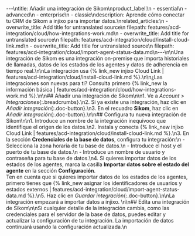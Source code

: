 ---\ntitle: Añadir una integración de Sikom\nproduct_label:\n  - essential\n  - advanced\n  - enterprise\n  - classic\ndescription: Aprende cómo conectar tu CRM de Sikom a injixo para importar datos.\nrelated_articles:\n  - overwrite_title: Add title for untranslated source\n    filepath: features/acd-integration/cloud/how-integrations-work.md\n  - overwrite_title: Add title for untranslated source\n    filepath: features/acd-integration/cloud/install-cloud-link.md\n  - overwrite_title: Add title for untranslated source\n    filepath: features/acd-integration/cloud/import-agent-status-data.md\n---\n\nUna integración de Sikom es una integración on-premise que importa historiales de llamadas, datos de los estados de los agentes y datos de adherencia en tiempo real.\n\nLa integración usa {% link_new injixo Cloud Link | features/acd-integration/cloud/install-cloud-link.md %}.\n\n¿Las integraciones son nuevas para ti? Consulta primero {% link_new la información básica | features/acd-integration/cloud/how-integrations-work.md %}.\n\n## Añadir una integración de Sikom\n\n1. Ve a _Account > Integraciones_{:.breadcrumbs}.\n2. Si ya existe una integración, haz clic en _Añadir integración_{:.doc-button}.\n3. En el recuadro **Sikom**, haz clic en _Añadir integración_{:.doc-button}.\n\n## Configura tu nueva integración de Sikom\n\n1. Introduce un nombre de la integración inequívoco que identifique el origen de los datos.\n2. Instala y conecta {% link_new injixo Cloud Link | features/acd-integration/cloud/install-cloud-link.md %}.\n3. En la sección **Credenciales de la base de datos**, configura tu integración:\n - Selecciona la zona horaria de tu base de datos.\n - Introduce el host y el puerto de tu base de datos.\n - Introduce un nombre de usuario y contraseña para tu base de datos.\n4. Si quieres importar datos de los estados de los agentes, marca la casilla **Importar datos sobre el estado del agente** en la sección **Configuración**.<br>Ten en cuenta que si quieres importar datos de los estados de los agentes, primero tienes que {% link_new asignar los identificadores de usuarios y estados externos | features/acd-integration/cloud/import-agent-status-data.md %}.\n5. Haz clic en _Guardar integración_{:.doc-button}.\n\nLa integración empezará a importar datos a injixo. \n\n## Edita una integración de Sikom\n\nSi cualquier detalle de la integración cambia, como las credenciales para el servidor de la base de datos, puedes editar y actualizar la configuración de tu integración. La importación de datos continuará usando la configuración actualizada.\n